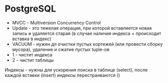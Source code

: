 # PostgreSQL
- MVCC - Multiversion Concurrency Control
- Update - это тяжелая операция, при которой вставляется новая запись и удаляется старая (в случае наличия индекса + происходит вставка в индекс)
- VACUUM - нужен дл очистки пустых кортежей (или провести сборку мусора), удаление и сжатие пустых tuple-ов
- 1 - чистит индекса
- 2 - чистит таблицы

Индексы - нужны для ускорения поиска в таблице (select), после каждой вставки (insert) индексы перестраиваются ()
